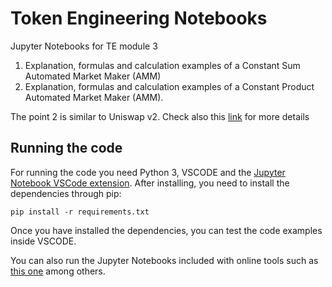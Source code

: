 # Token Engineering Notebooks

Jupyter Notebooks for TE module 3

1. Explanation, formulas and calculation examples of a Constant Sum Automated Market Maker (AMM)
2. Explanation, formulas and calculation examples of a Constant Product Automated Market Maker (AMM). 

The point 2 is similar to Uniswap v2. Check also this [link](https://ethereum.org/ca/developers/tutorials/uniswap-v2-annotated-code/) for more details 

## Running the code

For running the code you need Python 3, VSCODE and the [Jupyter Notebook VSCode extension](https://code.visualstudio.com/docs/datascience/jupyter-notebooks). After installing, you need to install the dependencies through pip:

```
pip install -r requirements.txt
```

Once you have installed the dependencies, you can test the code examples inside VSCODE. 

You can also run the Jupyter Notebooks included with online tools such as [this one](https://jupyter.org/try-jupyter/lab/) among others.